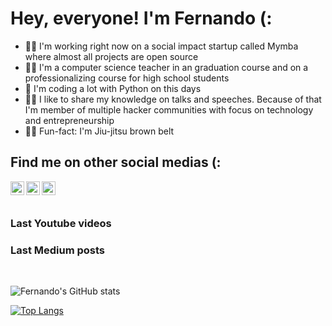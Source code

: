 # Hey, everyone! I'm Fernando (:

- :man_technologist: I'm working right now on a social impact startup called Mymba where almost all projects are open source
- :man_teacher: I'm a computer science teacher in an graduation course and on a professionalizing course for high school students
- :snake: I'm coding a lot with Python on this days
- :singer: I like to share my knowledge on talks and speeches. Because of that I'm member of multiple hacker communities with focus on technology and entrepreneurship
- :men_wrestling: Fun-fact: I'm Jiu-jitsu brown belt 

## Find me on other social medias (:
[<img align="left" alt="LinkedIn/feerposser" width="22px" src="https://cdn.jsdelivr.net/npm/simple-icons@v3/icons/linkedin.svg" />][linkedin]
[<img align="left" alt="Fernando Pinheiro | YouTube" width="22px" src="https://cdn.jsdelivr.net/npm/simple-icons@v3/icons/youtube.svg" />][youtube]
[<img align="left" alt="@feerposser | Instagram" width="22px" src="https://cdn.jsdelivr.net/npm/simple-icons@v3/icons/instagram.svg" />][instagram]

<br><br>

### Last Youtube videos
<!-- YOUTUBE:START -->
<!-- YOUTUBE:END -->

### Last Medium posts
<!-- MEDIUM:START -->
<!-- MEDIUM:END -->

<br>

![Fernando's GitHub stats](https://github-readme-stats.vercel.app/api?username=feerposser&count_private=true)

[![Top Langs](https://github-readme-stats.vercel.app/api/top-langs/?username=feerposser&langs_count=7&layout=compact)](https://github.com/anuraghazra/github-readme-stats)

[linkedin]: https://www.linkedin.com/in/feerposser/
[youtube]: https://www.youtube.com/channel/UCg_CldUQX4zWq4k0hiu5fcg
[instagram]: http://instagram.com/feerposser
